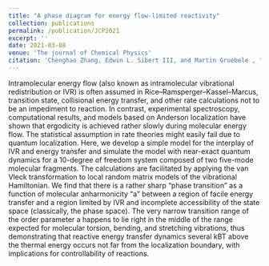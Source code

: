 ```yaml
---
title: "A phase diagram for energy flow-limited reactivity"
collection: publications
permalink: /publication/JCP2021
excerpt: ''
date: 2021-03-08
venue: 'The journal of Chemical Physics'
citation: 'Chenghao Zhang, Edwin L. Sibert III, and Martin Gruebele , "A phase diagram for energy flow-limited reactivity", J. Chem. Phys. 154, 104301 (2021) https://doi.org/10.1063/5.0043665'
---
```

Intramolecular energy flow (also known as intramolecular vibrational redistribution or IVR) is often assumed in Rice–Ramsperger–Kassel–Marcus, transition state, collisional energy transfer, and other rate calculations not to be an impediment to reaction. In contrast, experimental spectroscopy, computational results, and models based on Anderson localization have shown that ergodicity is achieved rather slowly during molecular energy flow. The statistical assumption in rate theories might easily fail due to quantum localization. Here, we develop a simple model for the interplay of IVR and energy transfer and simulate the model with near-exact quantum dynamics for a 10-degree of freedom system composed of two five-mode molecular fragments. The calculations are facilitated by applying the van Vleck transformation to local random matrix models of the vibrational Hamiltonian. We find that there is a rather sharp “phase transition” as a function of molecular anharmonicity “a” between a region of facile energy transfer and a region limited by IVR and incomplete accessibility of the state space (classically, the phase space). The very narrow transition range of the order parameter a happens to lie right in the middle of the range expected for molecular torsion, bending, and stretching vibrations, thus demonstrating that reactive energy transfer dynamics several kBT above the thermal energy occurs not far from the localization boundary, with implications for controllability of reactions.
